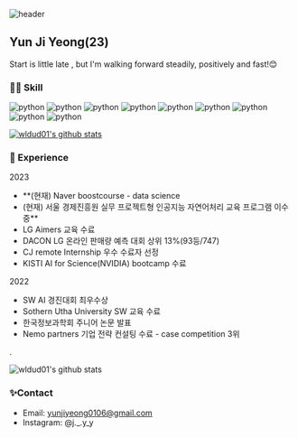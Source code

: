 ![header](https://capsule-render.vercel.app/api?type=rect&color=auto&height=100&section=header&text=%20&fontSize=30)
## Yun Ji Yeong(23)
Start is little late , but I'm walking forward steadily, positively and fast!😊
### 👩‍💻 Skill
![python](https://img.shields.io/badge/python-blue.svg?&style=for-the-badge) ![python](https://img.shields.io/badge/javascript-FFFF66.svg?&style=for-the-badge) ![python](https://img.shields.io/badge/HTML-FF9A00.svg?&style=for-the-badge) ![python](https://img.shields.io/badge/CSS-E8E8E8.svg?&style=for-the-badge) ![python](https://img.shields.io/badge/React-skyblue.svg?&style=for-the-badge) ![python](https://img.shields.io/badge/Pytorch-8BC0D0.svg?&style=for-the-badge) ![python](https://img.shields.io/badge/flask-527FFF.svg?&style=for-the-badge) ![python](https://img.shields.io/badge/SQL-2C7AC3.svg?&style=for-the-badge) ![python](https://img.shields.io/badge/SpringBoot-2C7AC3.svg?&style=for-the-badge) 


[![wldud01's github stats](https://github-readme-stats.vercel.app/api/top-langs/?username=wldud01&show_icons=true&hide_border=true&title_color=004386&icon_color=004386&layout=compact)](https://github.com/wldud01)

### 🧾 Experience
2023
- **(현재) Naver boostcourse - data science
- (현재) 서울 경제진흥원 실무 프로젝트형 인공지능 자연어처리 교육 프로그램 이수 중** 
- LG Aimers 교육 수료
- DACON LG 온라인 판매량 예측 대회 상위 13%(93등/747)
- CJ remote Internship 우수 수료자 선정
- KISTI AI for Science(NVIDIA) bootcamp 수료



2022 
- SW AI 경진대회 최우수상 
- Sothern Utha University SW 교육 수료
- 한국정보과학회 주니어 논문 발표 
- Nemo partners 기업 전략 컨설팅 수료 - case competition 3위

.

![wldud01's github stats](https://github-readme-stats.vercel.app/api?username=wldud01&show_icons=true)

### ✨Contact
- Email: yunjiyeong0106@gmail.com
- Instagram: @j._.y_y
